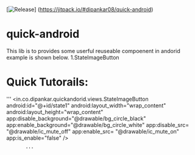 [![Release](https://jitpack.io/v/User/Repo.svg)]
(https://jitpack.io/#dipankar08/quick-android)

# quick-android
This lib is to provides some userful reuseable compoenent in andorid example is shown below.
1.StateImageButton

# Quick Tutorails:

'''
  <in.co.dipankar.quickandorid.views.StateImageButton
            android:id="@+id/state1"
            android:layout_width="wrap_content"
            android:layout_height="wrap_content"
            app:disable_background="@drawable/bg_circle_black"
            app:enable_background="@drawable/bg_circle_white"
            app:disable_src= "@drawable/ic_mute_off"
            app:enable_src= "@drawable/ic_mute_on"
            app:is_enable="false"
            />
            
           '''
